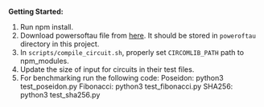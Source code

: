 **Getting Started:**

1.  Run npm install.
2.  Download powersoftau file from [here](https://github.com/iden3/snarkjs#7-prepare-phase-2). It should be stored in `poweroftau` directory in this project.
3.  In `scripts/compile_circuit.sh`, properly set `CIRCOMLIB_PATH` path to npm_modules.
4.  Update the size of input for circuits in their test files.
5.  For benchmarking run the following code:
    Poseidon: python3 test_poseidon.py
    Fibonacci: python3 test_fibonacci.py
    SHA256: python3 test_sha256.py
